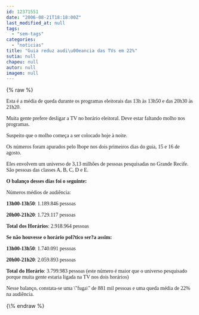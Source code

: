 ```yaml
---
id: 12371551
date: "2006-08-21T18:18:00Z"
last_modified_at: null
tags:
  - "sem-tags"
categories:
  - "noticias"
title: "Guia reduz audi\u00eancia das TVs em 22%"
sutia: null
chapeu: null
autor: null
imagem: null
---
```

{\% raw %}
<p><FONT face=Verdana></p>
<p><P>Esta é a média de queda durante os programas eleitorais das 13h às 13h50 e das 20h30 às 21h20.</P></p>
<p><P>Muita gente prefere desligar a TV no horário eleitoral. Deve estar faltando molho nos programas. </P></p>
<p><P>Suspeito que o molho começa a ser colocado hoje à noite.</P></p>
<p><P>Os números foram apurados pelo Ibope nos dois primeiros dias do guia, 15 e 16 de agosto.</P></p>
<p><P>Eles envolvem um universo de 3,13 milhões de pessoas pesquisadas no Grande Recife. São pessoas das classes A, B, C, D e E.</P><B></p>
<p><P>O balanço desses dias foi o seguinte:</P></B></p>
<p><P>Números médios de audiência:</P><B></p>
<p><P>13h00-13h50</B>: 1.189.846 pessoas</P><B></p>
<p><P>20h00-21h20</B>: 1.729.117 pessoas </P><B></p>
<p><P>Total dos Horários</B>: 2.918.964 pessoas</P><B></p>
<p><P>Se não houvesse o horário pol?tico ser?a assim: </P></p>
<p><P>13h00-13h50</B>: 1.740.091 pessoas</P><B></p>
<p><P>20h00-21h20</B>: 2.059.893 pessoas </P><B></p>
<p><P>Total do Horário</B>: 3.799.983 pessoas (este número é maior que o universo pesquisado porque muita gente estaria ligada na TV nos dois horários)</P></p>
<p><P>Nesse balanço, constata-se uma \"fuga\" de 881 mil pessoas e uma queda média de 22% na audiência.</P></FONT> </p>
{\% endraw %}